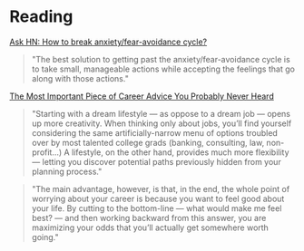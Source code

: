 # Reading

[Ask HN: How to break anxiety/fear-avoidance cycle?](https://news.ycombinator.com/item?id=31408431)

> "The best solution to getting past the anxiety/fear-avoidance cycle is to take small, manageable actions while accepting the feelings that go along with those actions."

[The Most Important Piece of Career Advice You Probably Never Heard](https://www.calnewport.com/blog/2008/05/21/the-most-important-piece-of-career-advice-you-probably-never-heard/)

> "Starting with a dream lifestyle — as oppose to a dream job — opens up more creativity. When thinking only about jobs, you’ll find yourself considering the same artificially-narrow menu of options troubled over by most talented college grads (banking, consulting, law, non-profit…) A lifestyle, on the other hand, provides much more flexibility — letting you discover potential paths previously hidden from your planning process."

> "The main advantage, however, is that, in the end, the whole point of worrying about your career is because you want to feel good about your life. By cutting to the bottom-line — what would make me feel best? — and then working backward from this answer, you are maximizing your odds that you’ll actually get somewhere worth going."
